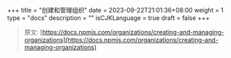+++
title = "创建和管理组织"
date = 2023-09-22T21:01:36+08:00
weight = 1
type = "docs"
description = ""
isCJKLanguage = true
draft = false
+++

> 原文: [https://docs.npmjs.com/organizations/creating-and-managing-organizations](https://docs.npmjs.com/organizations/creating-and-managing-organizations)
